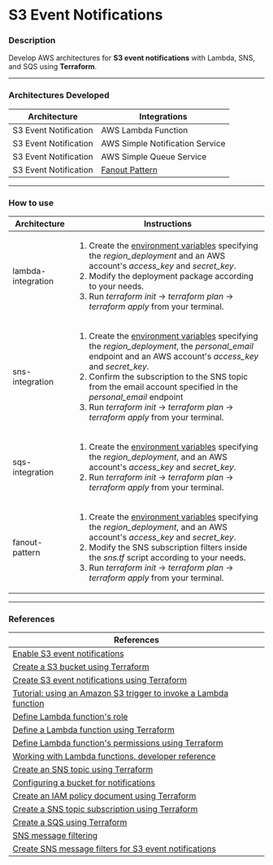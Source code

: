 # S3 Event Notifications

<h3>Description</h3>
<p>Develop AWS architectures for <strong>S3 event notifications</strong> with Lambda, SNS, and SQS using <strong>Terraform</strong>.<p>
<hr>

<h3>Architectures Developed</h3>
<table>
<thead>
  <tr>
    <th>Architecture</th>
    <th>Integrations</th>
  </tr>
</thead>
<tbody>
  <tr>
    <td>S3 Event Notification</td>
    <td>AWS Lambda Function</td>
  </tr>
  <tr>
    <td>S3 Event Notification</td>
    <td>AWS Simple Notification Service</td>
  </tr>
  <tr>
    <td>S3 Event Notification</td>
    <td>AWS Simple Queue Service</td>
  </tr>
  <tr>
    <td>S3 Event Notification</td>
    <td><a href="https://docs.aws.amazon.com/sns/latest/dg/sns-common-scenarios.html">Fanout Pattern</a></td>
  </tr>
</tbody>
</table>

<hr>
<h3>How to use</h3>
<table>
<thead>
  <tr>
    <th>Architecture</th>
    <th>Instructions</th>
  </tr>
</thead>
<tbody>
  <tr>
    <td>lambda-integration</td>
    <td>
      <ol>
        <li>
            Create the <a href="https://developer.hashicorp.com/terraform/cli/config/environment-variables">environment variables</a>
            specifying the <em>region_deployment</em> 
            and an AWS account's <em>access_key</em> and <em>secret_key</em>.
        </li>
        <li>
            Modify the deployment package according to your needs.
        </li>
        <li>
            Run <em>terraform init</em> -> <em>terraform plan</em> -> <em>terraform apply</em> from your terminal.
        </li>
      </ol>
    </td>
  </tr>
  <tr>
    <td>sns-integration</td>
    <td>
      <ol>
        <li>
            Create the <a href="https://developer.hashicorp.com/terraform/cli/config/environment-variables">environment variables</a>
            specifying the <em>region_deployment</em>, the <em>personal_email</em> endpoint
            and an AWS account's <em>access_key</em> and <em>secret_key</em>.
        </li>
        <li>
            Confirm the subscription to the SNS topic from the email account specified in the <em>personal_email</em> endpoint
        </li>
        <li>
            Run <em>terraform init</em> -> <em>terraform plan</em> -> <em>terraform apply</em> from your terminal.
        </li>
      </ol>
    </td>
  </tr>
  <tr>
    <td>sqs-integration</td>
    <td>
      <ol>
        <li>
            Create the <a href="https://developer.hashicorp.com/terraform/cli/config/environment-variables">environment variables</a>
            specifying the <em>region_deployment</em>, and an AWS account's <em>access_key</em> and <em>secret_key</em>.
        </li>
        <li>
            Run <em>terraform init</em> -> <em>terraform plan</em> -> <em>terraform apply</em> from your terminal.
        </li>
      </ol>
    </td>
  </tr>
  <tr>
    <td>fanout-pattern</td>
    <td>
      <ol>
        <li>
            Create the <a href="https://developer.hashicorp.com/terraform/cli/config/environment-variables">environment variables</a>
            specifying the <em>region_deployment</em>, and an AWS account's <em>access_key</em> and <em>secret_key</em>.
        </li>
        <li>
            Modify the SNS subscription filters inside the <em>sns.tf</em> script according to your needs.
        </li>
        <li>
            Run <em>terraform init</em> -> <em>terraform plan</em> -> <em>terraform apply</em> from your terminal.
        </li>
      </ol>
    </td>
  </tr>
</tbody>
</table>

<hr>
<h3>References</h3>
<table>
<thead>
  <tr>
    <th>References</th>
  </tr>
</thead>
<tbody>
  <tr>
    <td>
      <a href="https://docs.aws.amazon.com/AmazonS3/latest/userguide/how-to-enable-disable-notification-intro.html" target="_blank" rel="noopener noreferrer">Enable S3 event notifications</a>
    </td>
  </tr>
  <tr>
    <td>
      <a href="https://registry.terraform.io/providers/hashicorp/aws/latest/docs/resources/s3_bucket" target="_blank" rel="noopener noreferrer">Create a S3 bucket using Terraform</a>
    </td>
  </tr>
  <tr>
    <td>
      <a href="https://registry.terraform.io/providers/hashicorp/aws/latest/docs/resources/s3_bucket_notification" target="_blank" rel="noopener noreferrer">Create S3 event notifications using Terraform</a>
    </td>
  </tr>
  <tr>
    <td>
      <a href="https://docs.aws.amazon.com/lambda/latest/dg/with-s3-example.html" target="_blank" rel="noopener noreferrer">Tutorial: using an Amazon S3 trigger to invoke a Lambda function</a>
    </td>
  </tr>
  <tr>
    <td>
      <a href="https://docs.aws.amazon.com/lambda/latest/dg/lambda-intro-execution-role.html" target="_blank" rel="noopener noreferrer">Define Lambda function's role</a>
    </td>
  </tr>
  <tr>
    <td>
      <a href="https://registry.terraform.io/providers/hashicorp/aws/latest/docs/resources/lambda_function" target="_blank" rel="noopener noreferrer">Define a Lambda function using Terraform</a>
    </td>
  </tr>
  <tr>
    <td>
      <a href="https://registry.terraform.io/providers/hashicorp/aws/latest/docs/resources/lambda_permission" target="_blank" rel="noopener noreferrer">Define Lambda function's permissions using Terraform</a>
    </td>
  </tr>
  <tr>
    <td>
      <a href="https://docs.aws.amazon.com/lambda/latest/dg/API_CreateFunction.html#SSS-CreateFunction-request-Runtime" target="_blank" rel="noopener noreferrer">Working with Lambda functions, developer reference</a>
    </td>
  </tr>
  <tr>
    <td>
      <a href="https://registry.terraform.io/providers/hashicorp/aws/latest/docs/resources/sns_topic" target="_blank" rel="noopener noreferrer">Create an SNS topic using Terraform</a>
    </td>
  </tr>
  <tr>
    <td>
      <a href="https://docs.aws.amazon.com/AmazonS3/latest/userguide/ways-to-add-notification-config-to-bucket.html" target="_blank" rel="noopener noreferrer">Configuring a bucket for notifications</a>
    </td>
  </tr>
  <tr>
    <td>
      <a href="https://developer.hashicorp.com/terraform/tutorials/aws/aws-iam-policy" target="_blank" rel="noopener noreferrer">Create an IAM policy document using Terraform</a>
    </td>
  </tr>
  <tr>
    <td>
      <a href="https://registry.terraform.io/providers/hashicorp/aws/latest/docs/resources/sns_topic_subscription" target="_blank" rel="noopener noreferrer">Create a SNS topic subscription using Terraform</a>
    </td>
  </tr>
  <tr>
    <td>
      <a href="https://registry.terraform.io/providers/hashicorp/aws/latest/docs/resources/sqs_queue" target="_blank" rel="noopener noreferrer">Create a SQS using Terraform</a>
    </td>
  </tr>
  <tr>
    <td>
      <a href="https://docs.aws.amazon.com/sns/latest/dg/sns-message-filtering.html" target="_blank" rel="noopener noreferrer">SNS message filtering</a>
    </td>
  </tr>
  <tr>
    <td>
      <a href="https://noise.getoto.net/2022/11/22/introducing-payload-based-message-filtering-for-amazon-sns/" target="_blank" rel="noopener noreferrer">Create SNS message filters for S3 event notifications</a>
    </td>
  </tr>
</tbody>
</table>
